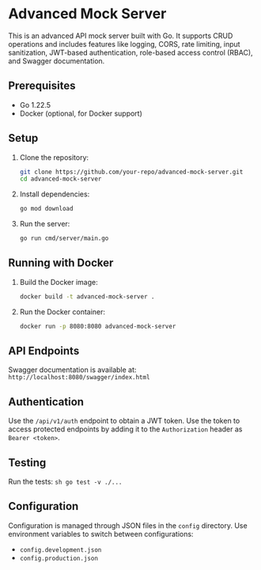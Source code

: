 # Advanced Mock Server

This is an advanced API mock server built with Go. It supports CRUD operations and includes features like logging, CORS, rate limiting, input sanitization, JWT-based authentication, role-based access control (RBAC), and Swagger documentation.

## Prerequisites

- Go 1.22.5
- Docker (optional, for Docker support)

## Setup

1. Clone the repository:
    ```sh
    git clone https://github.com/your-repo/advanced-mock-server.git
    cd advanced-mock-server
    ```

2. Install dependencies:
    ```sh
    go mod download
    ```

3. Run the server:
    ```sh
    go run cmd/server/main.go
    ```

## Running with Docker

1. Build the Docker image:
    ```sh
    docker build -t advanced-mock-server .
    ```

2. Run the Docker container:
    ```sh
    docker run -p 8080:8080 advanced-mock-server
    ```

## API Endpoints

Swagger documentation is available at: `http://localhost:8080/swagger/index.html`

## Authentication

Use the `/api/v1/auth` endpoint to obtain a JWT token. Use the token to access protected endpoints by adding it to the `Authorization` header as `Bearer <token>`.

## Testing

Run the tests:
    ```sh
    go test -v ./...
    ```

## Configuration

Configuration is managed through JSON files in the `config` directory. Use environment variables to switch between configurations:
- `config.development.json`
- `config.production.json`
